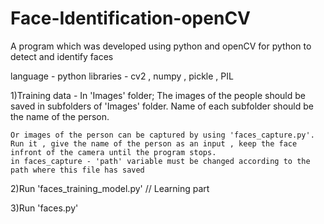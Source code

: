 # Face-Identification-openCV
A program which was developed using python and openCV for python to detect and identify faces

language - python
libraries - cv2 , numpy , pickle , PIL

1)Training data - 
  In 'Images' folder;
    The images of the people should be saved in subfolders of 'Images' folder.
    Name of each subfolder should be the name of the person.
    
    Or images of the person can be captured by using 'faces_capture.py'.
    Run it , give the name of the person as an input , keep the face infront of the camera until the program stops.
    in faces_capture - 'path' variable must be changed according to the path where this file has saved
    
2)Run 'faces_training_model.py' // Learning part

3)Run 'faces.py'
  
  
